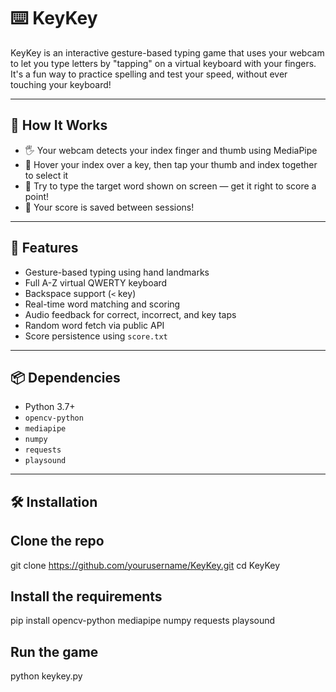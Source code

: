 # ⌨️ KeyKey

KeyKey is an interactive gesture-based typing game that uses your webcam to let you type letters by "tapping" on a virtual keyboard with your fingers. 
It's a fun way to practice spelling and test your speed, without ever touching your keyboard!

---

## 🧠 How It Works

- 🖐️ Your webcam detects your index finger and thumb using MediaPipe
- 🧲 Hover your index over a key, then tap your thumb and index together to select it
- 🎯 Try to type the target word shown on screen — get it right to score a point!
- 💾 Your score is saved between sessions!

---

## 🚀 Features

- Gesture-based typing using hand landmarks
- Full A-Z virtual QWERTY keyboard
- Backspace support (`<` key)
- Real-time word matching and scoring
- Audio feedback for correct, incorrect, and key taps
- Random word fetch via public API
- Score persistence using `score.txt`

---

## 📦 Dependencies

- Python 3.7+
- `opencv-python`
- `mediapipe`
- `numpy`
- `requests`
- `playsound`

---

## 🛠️ Installation

## Clone the repo

git clone https://github.com/yourusername/KeyKey.git
cd KeyKey


## Install the requirements

pip install opencv-python mediapipe numpy requests playsound


## Run the game

python keykey.py

